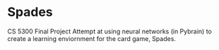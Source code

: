 Spades
======
CS 5300 Final Project
Attempt at using neural networks (in Pybrain) to create a learning enviornment for the card game, Spades.
